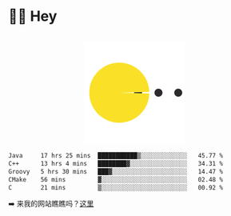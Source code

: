 
# 👋🏻 Hey
<div align="center">
	<br>
	<img src="https://raw.githubusercontent.com/Aniket965/Aniket965/master/pacman.svg?sanitize=true" width="200" height="200">
	<br>
</div>

<!--START_SECTION:waka-->
```text
Java     17 hrs 25 mins  ███████████▒░░░░░░░░░░░░░   45.77 % 
C++      13 hrs 4 mins   ████████▓░░░░░░░░░░░░░░░░   34.31 % 
Groovy   5 hrs 30 mins   ███▓░░░░░░░░░░░░░░░░░░░░░   14.47 % 
CMake    56 mins         ▓░░░░░░░░░░░░░░░░░░░░░░░░   02.48 % 
C        21 mins         ▒░░░░░░░░░░░░░░░░░░░░░░░░   00.92 % 
```
<!--END_SECTION:waka-->

 ➡️  来我的网站瞧瞧吗？[这里](https://www.shaolongfei.com)
